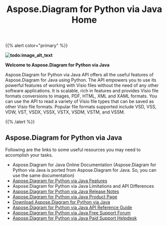 ﻿---
title: Aspose.Diagram for Python via Java Home
type: docs
weight: 40
url: /pythonjava/
---

{{% alert color="primary" %}} 

**![todo:image_alt_text](aspose-diagram-for-python-via-java-home_1)**

**Welcome to Aspose.Diagram for Python via Java**

Aspose.Diagram for Python via Java API offers all the useful features of Aspose.Diagram for Java using Python. The API empowers you to use its powerful features of working with Visio files without the need of any other software applications. It is scalable, rich in features and provides Visio file formats conversions to images, PDF, HTML, XML and XAML formats. You can use the API to read a variety of Visio file types that can be saved as other Visio file formats. Popular file formats supported include VSD, VSS, VDW, VST, VSDX, VSSX, VSTX, VSDM, VSTM, and VSSM.

{{% /alert %}} 
## **Aspose.Diagram for Python via Java**
Following are the links to some useful resources you may need to accomplish your tasks.

- Aspose.Diagram for Java Online Documentation (Aspose.Diagram for Python via Java is ported from Aspose.Diagram for Java. So, you can use the same documentation)
- [Aspose.Diagram for Python via Java Features](https://docs.aspose.com/display/diagramjava/Aspose.Diagram+for+Python+via+Java+Features)
- Aspose.Diagram for Python via Java Limitations and API Differences
- [Aspose.Diagram for Python via Java Release Notes](https://docs.aspose.com/display/diagramjava/Aspose.Diagram+for+Python+via+Java)
- [Aspose.Diagram for Python via Java Product Page](https://products.aspose.com/diagram/python-java)
- [Download Aspose.Diagram for Python via Java](https://downloads.aspose.com/diagram/python)
- [Aspose.Diagram for Python via Java API Reference Guide](https://apireference.aspose.com/diagram/python)
- [Aspose.Diagram for Python via Java Free Support Forum](https://forum.aspose.com/c/diagram)
- [Aspose.Diagram for Python via Java Paid Support Helpdesk](https://helpdesk.aspose.com/)
